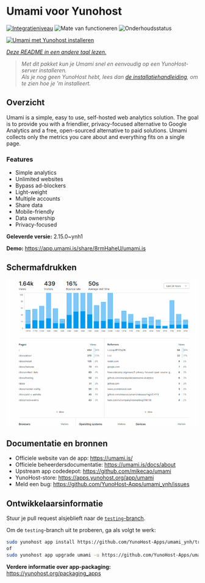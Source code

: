 <!--
NB: Deze README is automatisch gegenereerd door <https://github.com/YunoHost/apps/tree/master/tools/readme_generator>
Hij mag NIET handmatig aangepast worden.
-->

# Umami voor Yunohost

[![Integratieniveau](https://apps.yunohost.org/badge/integration/umami)](https://ci-apps.yunohost.org/ci/apps/umami/)
![Mate van functioneren](https://apps.yunohost.org/badge/state/umami)
![Onderhoudsstatus](https://apps.yunohost.org/badge/maintained/umami)

[![Umami met Yunohost installeren](https://install-app.yunohost.org/install-with-yunohost.svg)](https://install-app.yunohost.org/?app=umami)

*[Deze README in een andere taal lezen.](./ALL_README.md)*

> *Met dit pakket kun je Umami snel en eenvoudig op een YunoHost-server installeren.*  
> *Als je nog geen YunoHost hebt, lees dan [de installatiehandleiding](https://yunohost.org/install), om te zien hoe je 'm installeert.*

## Overzicht

Umami is a simple, easy to use, self-hosted web analytics solution. The goal is to provide you with a friendlier, privacy-focused alternative to Google Analytics and a free, open-sourced alternative to paid solutions. Umami collects only the metrics you care about and everything fits on a single page. 

### Features

- Simple analytics
- Unlimited websites
- Bypass ad-blockers
- Light-weight
- Multiple accounts
- Share data
- Mobile-friendly
- Data ownership
- Privacy-focused


**Geleverde versie:** 2.15.0~ynh1

**Demo:** <https://app.umami.is/share/8rmHaheU/umami.is>

## Schermafdrukken

![Schermafdrukken van Umami](./doc/screenshots/dark.png)

## Documentatie en bronnen

- Officiele website van de app: <https://umami.is/>
- Officiele beheerdersdocumentatie: <https://umami.is/docs/about>
- Upstream app codedepot: <https://github.com/mikecao/umami>
- YunoHost-store: <https://apps.yunohost.org/app/umami>
- Meld een bug: <https://github.com/YunoHost-Apps/umami_ynh/issues>

## Ontwikkelaarsinformatie

Stuur je pull request alsjeblieft naar de [`testing`-branch](https://github.com/YunoHost-Apps/umami_ynh/tree/testing).

Om de `testing`-branch uit te proberen, ga als volgt te werk:

```bash
sudo yunohost app install https://github.com/YunoHost-Apps/umami_ynh/tree/testing --debug
of
sudo yunohost app upgrade umami -u https://github.com/YunoHost-Apps/umami_ynh/tree/testing --debug
```

**Verdere informatie over app-packaging:** <https://yunohost.org/packaging_apps>
